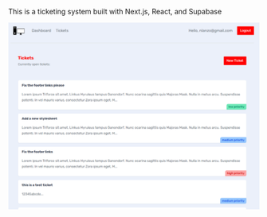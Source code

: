 This is a ticketing system built with Next.js, React, and Supabase

![](https://github.com/nlanzo/ticket-helpdesk/blob/main/Screenshot.png)
